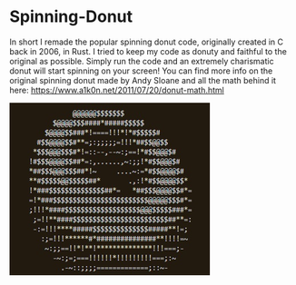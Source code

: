 # Spinning-Donut
In short I remade the popular spinning donut code, originally created in C back in 2006, in Rust. I tried to keep my code as donuty and faithful to the original as possible.
Simply run the code and an extremely charismatic donut will start spinning on your screen!
You can find more info on the original spinning donut made by Andy Sloane and all the math behind it here: https://www.a1k0n.net/2011/07/20/donut-math.html

![alt text](https://github.com/Montevani/Spinning-Donut/blob/master/Donut.jpg?raw=true)
